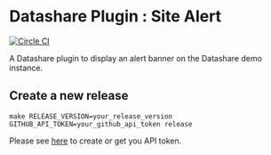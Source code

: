 # Datashare Plugin : Site Alert

[![Circle CI](https://circleci.com/gh/ICIJ/datashare-plugin-site-alert.png?style=shield&circle-token=bb83a70d5a43a31c6fd38d797f015b9419c15ffe)](https://circleci.com/gh/ICIJ/datashare-plugin-site-alert)

 A Datashare plugin to display an alert banner on the Datashare demo instance.

## Create a new release
`make RELEASE_VERSION=your_release_version GITHUB_API_TOKEN=your_github_api_token release`

Please see [here](https://docs.github.com/en/github/authenticating-to-github/creating-a-personal-access-token) to create or get you API token.
